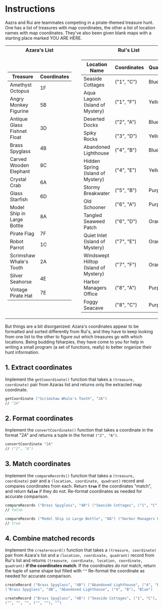 # Instructions

Aazra and Rui are teammates competing in a pirate-themed treasure hunt.
One has a list of treasures with map coordinates, the other a list of location names with map coordinates.
They've also been given blank maps with a starting place marked YOU ARE HERE.

<table>
<tr><th>Azara's List</th><th></th><th>Rui's List</th></tr>
<tr><td>

| Treasure                    | Coordinates |
| --------------------------- | ----------- |
| Amethyst Octopus            | 1F          |
| Angry Monkey Figurine       | 5B          |
| Antique Glass Fishnet Float | 3D          |
| Brass Spyglass              | 4B          |
| Carved Wooden Elephant      | 8C          |
| Crystal Crab                | 6A          |
| Glass Starfish              | 6D          |
| Model Ship in Large Bottle  | 8A          |
| Pirate Flag                 | 7F          |
| Robot Parrot                | 1C          |
| Scrimshaw Whale's Tooth     | 2A          |
| Silver Seahorse             | 4E          |
| Vintage Pirate Hat          | 7E          |

</td><td></td><td>

| Location Name                         | Coordinates | Quandrant |
| ------------------------------------- | ----------- | --------- |
| Seaside Cottages                      | ("1", "C")  | Blue      |
| Aqua Lagoon (Island of Mystery)       | ("1", "F")  | Yellow    |
| Deserted Docks                        | ("2", "A")  | Blue      |
| Spiky Rocks                           | ("3", "D")  | Yellow    |
| Abandoned Lighthouse                  | ("4", "B")  | Blue      |
| Hidden Spring (Island of Mystery)     | ("4", "E")  | Yellow    |
| Stormy Breakwater                     | ("5", "B")  | Purple    |
| Old Schooner                          | ("6", "A")  | Purple    |
| Tangled Seaweed Patch                 | ("6", "D")  | Orange    |
| Quiet Inlet (Island of Mystery)       | ("7", "E")  | Orange    |
| Windswept Hilltop (Island of Mystery) | ("7", "F")  | Orange    |
| Harbor Managers Office                | ("8", "A")  | Purple    |
| Foggy Seacave                         | ("8", "C")  | Purple    |

</td></tr>
</table>

But things are a bit disorganized: Azara's coordinates appear to be formatted and sorted differently from Rui's, and they have to keep looking from one list to the other to figure out which treasures go with which locations.
Being budding fsharpies, they have come to you for help in writing a small program (a set of functions, really) to better organize their hunt information.

## 1. Extract coordinates

Implement the `getCooordinate()` function that takes a `(treasure, coordinate)` pair from Azaras list and returns only the extracted map coordinate.
```fsharp
getCoordinate ("Scrimshaw Whale's Tooth", "2A")
// "2A"
```

## 2. Format coordinates

Implement the `convertCoordinate()` function that takes a coordinate in the format "2A" and returns a tuple in the format `("2", "A")`.
```fsharp
convertCoordinate "2A"
// ("2", "A")
```

## 3. Match coordinates

Implement the `compareRecords()` function that takes a `(treasure, coordinate)` pair and a `(location, coordinate, quadrant)` record and compares coordinates from each.
Return **`true`** if the coordinates "match", and return **`false`** if they do not.
Re-format coordinates as needed for accurate comparison.

```fsharp
compareRecords ("Brass Spyglass", "4B") ("Seaside Cottages", ("1", "C"), "blue")
// false

compareRecords ("Model Ship in Large Bottle", "8A") ("Harbor Managers Office", ("8", "A"), "purple")
// true
```

## 4. Combine matched records

Implement the `createrecord()` function that takes a `(treasure, coordinate)` pair from Azara's list and a `(location, coordinate, quadrant)` record from Rui's list and returns `(treasure, coordinate, location, coordinate, quadrant)` **if the coordinates match**.
If the coordinates _do not_ match, return the tuple of same shape but filled with `""`
Re-format the coordinate as needed for accurate comparison.

```fsharp
createRecord ("Brass Spyglass", "4B") ("Abandoned Lighthouse", ("4", "B"), "Blue")
("Brass Spyglass", "4B", "Abandoned Lighthouse", ("4", "B"), "Blue")

createRecord ("Brass Spyglass", "4B") ("Seaside Cottages", ("1", "C"), "Blue")
("", "", "", ("", ""), "")
```
